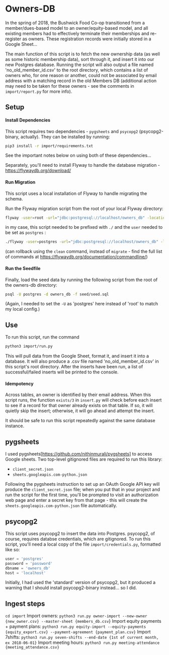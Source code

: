 # Owners-DB

In the spring of 2018, the Bushwick Food Co-op transitioned from a member/dues-based model to an owner/equity-based model, and all existing members had to effectively terminate their memberships and re-register as owners. These registration records were initially stored in a Google Sheet...

The main function of this script is to fetch the new ownership data (as well as some historic membership data), sort through it, and insert it into our new Postgres database. Running the script will also output a file named 'no_old_member_id.csv' to the root directory, which contains a list of owners who, for one reason or another, could not be associated by email address with a matching record in the old Members DB (additional action may need to be taken for these owners - see the comments in `import/report.py` for more info).

## Setup

#### Install Dependencies

This script requires two dependencies - `pygsheets` and `psycopg2` (psycopg2-binary, actually). They can be installed by running:

```bash
pip3 install -r import/requirements.txt
```

See the important notes below on using both of these dependencies...

Separately, you'll need to install Flyway to handle the database migration - https://flywaydb.org/download/

#### Run Migration

This script uses a local installation of Flyway to handle migrating the schema.

Run the Flyway migration script from the root of your local Flyway directory:

```bash
flyway -user=root -url="jdbc:postgresql://localhost/owners_db" -locations="filesystem:/path-to-this-app/owners-db/sql" migrate
```

in my case, this script needed to be prefixed with `./` and the `user` needed to be set as `postgres` :

```bash
./flyway -user=postgres -url="jdbc:postgresql://localhost/owners_db" -locations="filesystem:/Users/darrenklein/desktop/darren/development/bushwickfc/owners-db/sql" migrate
```

(can rollback using the `clean` command, instead of `migrate` - find the full list of commands at https://flywaydb.org/documentation/commandline/)

#### Run the Seedfile

Finally, load the seed data by running the following script from the root of the owners-db directory:

```bash
psql -U postgres -d owners_db -f seed/seed.sql
```

(Again, I needed to set the `-U` as 'postgres' here instead of 'root' to match my local config.)

## Use

To run this script, run the command

```bash
python3 import/run.py
```

This will pull data from the Google Sheet, format it, and insert it into a database. It will also produce a .csv file named 'no_old_member_id.csv' in this script's root directory. After the inserts have been run, a list of successful/failed inserts will be printed to the console.

#### Idempotency

Across tables, an owner is identified by their email address. When this script runs, the function `exists/3` in `insert.py` will check before each insert to see if a record for that owner already exists on that table. If so, it will quietly skip the insert; otherwise, it will go ahead and attempt the insert.

It should be safe to run this script repeatedly against the same database instance.

## pygsheets

I used pygsheets[https://github.com/nithinmurali/pygsheets] to access Google sheets. Two top-level gitignored files are required to run this library:

- `client_secret.json`
- `sheets.googleapis.com-python.json`

Following the pygsheets instruction to set up an OAuth Google API key will produce the `client_secret.json` file; when you put that in your project and run the script for the first time, you'll be prompted to visit an authorization web page and enter a secret key from that page - this will create the `sheets.googleapis.com-python.json` file automatically.

## psycopg2

This script uses psycopg2 to insert the data into Postgres. psycopg2, of course, requires databse credentials, which are gitignored. To run this script, you'll need a local copy of the file `import/credentials.py`, formatted like so:

```python
user = 'postgres'
password = 'password'
dbname = 'owners_db'
host = 'localhost'
```

Initially, I had used the 'standard' version of psycopg2, but it produced a warning that I should install psycopg2-binary instead... so I did.

## Ingest steps
`cd import`
Import owners:
`python3 run.py owner-import --new-owner {new_owner.csv} --master-sheet {members_db.csv`}
Import equity payments + payment plans:
`python3 run.py equity-import --equity-payments {equity_export.csv} --payment-agreement {payment_plan.csv}`
Import 7shifts:
`python3 run.py seven-shifts --end-date {1st of current month, ex 2018-06-01}`
Import meeting hours:
`python3 run.py meeting-attendance {meeting_attendance.csv}`
